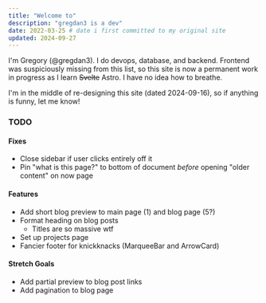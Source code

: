 ```yaml
---
title: "Welcome to"
description: "gregdan3 is a dev"
date: 2022-03-25 # date i first committed to my original site
updated: 2024-09-27
---
```


I'm Gregory (@gregdan3). I do devops, database, and backend. Frontend was
suspiciously missing from this list, so this site is now a permanent work in
progress as I learn ~~Svelte~~ Astro. I have no idea how to breathe.

I'm in the middle of re-designing this site (dated 2024-09-16), so if anything
is funny, let me know!

### TODO

#### Fixes

- Close sidebar if user clicks entirely off it
- Pin "what is this page?" to bottom of document _before_ opening "older
  content" on now page

#### Features

- Add short blog preview to main page (1) and blog page (5?)
- Format heading on blog posts
  - Titles are so massive wtf
- Set up projects page
- Fancier footer for knickknacks (MarqueeBar and ArrowCard)

#### Stretch Goals

- Add partial preview to blog post links
- Add pagination to blog page
